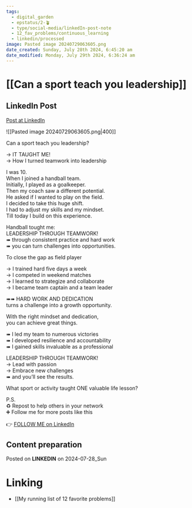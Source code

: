 ```yaml
---
tags:
  - digital_garden
  - epstatus/2-🪴
  - type/social-media/linkedIn-post-note
  - 12_fav_problems/continuous_learning
  - linkedin/processed
image: Pasted image 20240729063605.png
date_created: Sunday, July 28th 2024, 6:45:20 am
date_modified: Monday, July 29th 2024, 6:36:24 am
---
```

# [[Can a sport teach you leadership]]
## LinkedIn Post
[Post at LinkedIn](https://www.linkedin.com/posts/sebastiankamilli_can-a-sport-teach-you-leadership-it-taught-activity-7223206039695831040-sWW1?utm_source=share&utm_medium=member_desktop)

![[Pasted image 20240729063605.png|400]]

Can a sport teach you leadership?  
  
→ IT TAUGHT ME!  
→ How I turned teamwork into leadership  
  
I was 10.  
When I joined a handball team.  
Initially, I played as a goalkeeper.  
Then my coach saw a different potential.  
He asked if I wanted to play on the field.  
I decided to take this huge shift.  
I had to adjust my skills and my mindset.  
Till today I build on this experience.  
  
Handball tought me:  
LEADERSHIP THROUGH TEAMWORK!  
➠ through consistent practice and hard work  
➠ you can turn challenges into opportunities.  
  
To close the gap as field player  
  
→ I trained hard five days a week  
→ I competed in weekend matches  
→ I learned to strategize and collaborate  
→ I became team captain and a team leader  
  
➠➠ HARD WORK AND DEDICATION  
turns a challenge into a growth opportunity.  
  
With the right mindset and dedication,  
you can achieve great things.  
  
➠ I led my team to numerous victories  
➠ I developed resilience and accountability  
➠ I gained skills invaluable as a professional  
  
LEADERSHIP THROUGH TEAMWORK!  
→ Lead with passion  
→ Embrace new challenges  
➠ and you’ll see the results.  
  
What sport or activity taught ONE valuable life lesson?  
  
P.S.  
♻ Repost to help others in your network  
➕ Follow me for more posts like this  

👉 [FOLLOW ME on LinkedIn](https://www.linkedin.com/comm/mynetwork/discovery-see-all?usecase=PEOPLE_FOLLOWS&followMember=sebastiankamilli)

## Content preparation


Posted on **LINKEDIN** on 2024-07-28_Sun
# Linking
+ [[My running list of 12 favorite problems]]